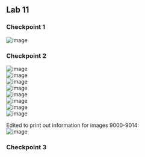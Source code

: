 ## Lab 11

### Checkpoint 1
![image](https://user-images.githubusercontent.com/66571652/162482842-ef1a9dfa-46b7-4d61-a743-80fa11a9c375.png)

### Checkpoint 2
![image](https://user-images.githubusercontent.com/66571652/162483085-cdc1847f-3c66-4e62-99d5-5b836a1ce21f.png) </br>
![image](https://user-images.githubusercontent.com/66571652/162483667-ecc55882-1270-4c14-9dfb-fbdc3d60aa3b.png) </br>
![image](https://user-images.githubusercontent.com/66571652/162483967-6ec598db-bbdc-4310-9d4a-50d9f0c5f1bc.png) </br>
![image](https://user-images.githubusercontent.com/66571652/162485005-d4a274a3-68f0-44be-aee3-9e30e1005df4.png) </br>
![image](https://user-images.githubusercontent.com/66571652/162486592-a2986cd8-5ac0-44e1-80fa-e398b4c3b2f6.png) </br>
![image](https://user-images.githubusercontent.com/66571652/162486784-9905eb94-1a3f-4d70-a69b-39eec187b92d.png) </br>
![image](https://user-images.githubusercontent.com/66571652/162486944-3f989ea7-60e2-40d6-ad4f-a7d3996f55bb.png) </br>
![image](https://user-images.githubusercontent.com/66571652/162487029-43287cb1-7118-4286-ade8-0b02f8a54d58.png)

Edited to print out information for images 9000-9014: </br>
![image](https://user-images.githubusercontent.com/66571652/162487949-0a51a500-9191-4ff6-a466-03545eea37c9.png)

### Checkpoint 3

